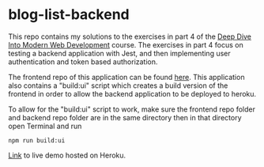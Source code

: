 # blog-list-backend

This repo contains my solutions to the exercises in part 4 of the [Deep Dive Into Modern Web Development](https://fullstackopen.com/en/part4) course. The exercises in part 4 focus on testing a backend application with Jest, and then implementing user authentication and token based authorization.

The frontend repo of this application can be found [here](https://github.com/enrique-cardenas/blog-list-frontend).
This application also contains a "build:ui" script which creates a build version of the frontend in order to allow the backend application to be deployed to heroku.

To allow for the "build:ui" script to work, make sure the frontend repo folder and backend repo folder are in the same directory then in that directory open Terminal and run
```
npm run build:ui
```

[Link](https://arcane-tundra-01783.herokuapp.com/) to live demo hosted on Heroku.
